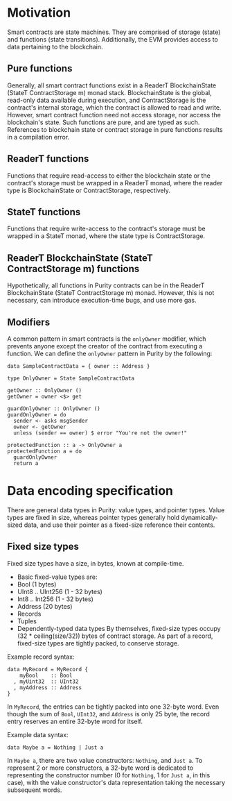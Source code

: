 # Motivation
Smart contracts are state machines. They are comprised of storage (state) and functions (state transitions). Additionally, the EVM provides access to data pertaining to the blockchain.

## Pure functions
Generally, all smart contract functions exist in a ReaderT BlockchainState (StateT ContractStorage m) monad stack. BlockchainState is the global, read-only data available during execution, and ContractStorage is the contract's internal storage, which the contract is allowed to read and write. However, smart contract function need not access storage, nor access the blockchain's state. Such functions are pure, and are typed as such. References to blockchain state or contract storage in pure functions results in a compilation error.

## ReaderT functions
Functions that require read-access to either the blockchain state or the contract's storage must be wrapped in a ReaderT monad, where the reader type is BlockchainState or ContractStorage, respectively.

## StateT functions
Functions that require write-access to the contract's storage must be wrapped in a StateT monad, where the state type is ContractStorage.

## ReaderT BlockchainState (StateT ContractStorage m) functions
Hypothetically, all functions in Purity contracts can be in the ReaderT BlockchainState (StateT ContractStorage m) monad. However, this is not necessary, can introduce execution-time bugs, and use more gas.

## Modifiers
A common pattern in smart contracts is the `onlyOwner` modifier, which prevents anyone except the creator of the contract from executing a function. We can define the `onlyOwner` pattern in Purity by the following:
```
data SampleContractData = { owner :: Address }

type OnlyOwner = State SampleContractData

getOwner :: OnlyOwner ()
getOwner = owner <$> get
  
guardOnlyOwner :: OnlyOwner ()
guardOnlyOwner = do
  sender <- asks msgSender
  owner <- getOwner
  unless (sender == owner) $ error "You're not the owner!"
  
protectedFunction :: a -> OnlyOwner a
protectedFunction a = do
  guardOnlyOwner
  return a
```

# Data encoding specification
There are general data types in Purity: value types, and pointer types. Value types are fixed in size, whereas pointer types generally hold dynamically-sized data, and use their pointer as a fixed-size reference their contents.
## Fixed size types
Fixed size types have a size, in bytes, known at compile-time. 
- Basic fixed-value types are:
- Bool (1 bytes)
- UInt8 .. UInt256 (1 - 32 bytes)
- Int8 .. Int256 (1 - 32 bytes)
- Address (20 bytes)
- Records
- Tuples
- Dependently-typed data types
By themselves, fixed-size types occupy (32 * ceiling(size/32)) bytes of contract storage. As part of a record, fixed-size types are tightly packed, to conserve storage.

Example record syntax:
```
data MyRecord = MyRecord {
    myBool    :: Bool
  , myUint32  :: UInt32
  , myAddress :: Address
}
```
In `MyRecord`, the entries can be tightly packed into one 32-byte word. Even though the sum of `Bool`, `UInt32`, and `Address` is only 25 byte, the record entry reserves an entire 32-byte word for itself.

Example data syntax:
```
data Maybe a = Nothing | Just a
```
In `Maybe a`, there are two value constructors: `Nothing`, and `Just a`. To represent 2 or more constructors, a 32-byte word is dedicated to representing the constructor number (0 for `Nothing`, 1 for `Just a`, in this case), with the value constructor's data representation taking the necessary subsequent words.
